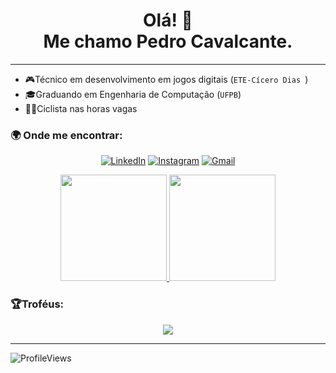 <h1 align='center'>
Olá! 👋 </br> Me chamo Pedro Cavalcante.
</h1>

---

- 🎮Técnico em desenvolvimento em jogos digitais (`ETE-Cícero Dias `)
- 🎓Graduando em Engenharia de Computação (`UFPB`)
- 🚴‍♀️Ciclista nas horas vagas


### 🌍 Onde me encontrar:

<div align='center'>

  [![LinkedIn](https://img.shields.io/badge/LinkedIn-blue?style=for-the-badge&logo=linkedin&logoColor=white)](https://www.linkedin.com/in/pedro-cavalcante-898242185/)
  [![Instagram](https://img.shields.io/badge/Instagram-purple?style=for-the-badge&logo=instagram&logoColor=white)](https://www.instagram.com/pedr0cavalcante/)
  [![Gmail](https://img.shields.io/badge/Gmail-darkred?style=for-the-badge&logo=gmail&logoColor=white)](mailto:pedro.ricardo@academico.ufpb.br)
</div>

<p align="center">
  <a href="https://github.com/CavalcantePedro">
    <img height="170em" src="https://github-readme-stats.vercel.app/api?username=CavalcantePedro&theme=radical&show_icons=true&include_all_commits=true&count_private=true" />
    <img height="170em" src="https://github-readme-stats.vercel.app/api/top-langs/?username=CavalcantePedro&theme=radical&layout=compact" />
  </a>
</p>

### 🏆Troféus:

<div align='center'>
  <img src="https://github-profile-trophy.vercel.app/?username=CavalcantePedro&theme=radical&margin-w=3&margin-h=15"/>
</div>

---

![ProfileViews](https://komarev.com/ghpvc/?username=CavalcantePedro&color=ff69b4&style=flat-square)







